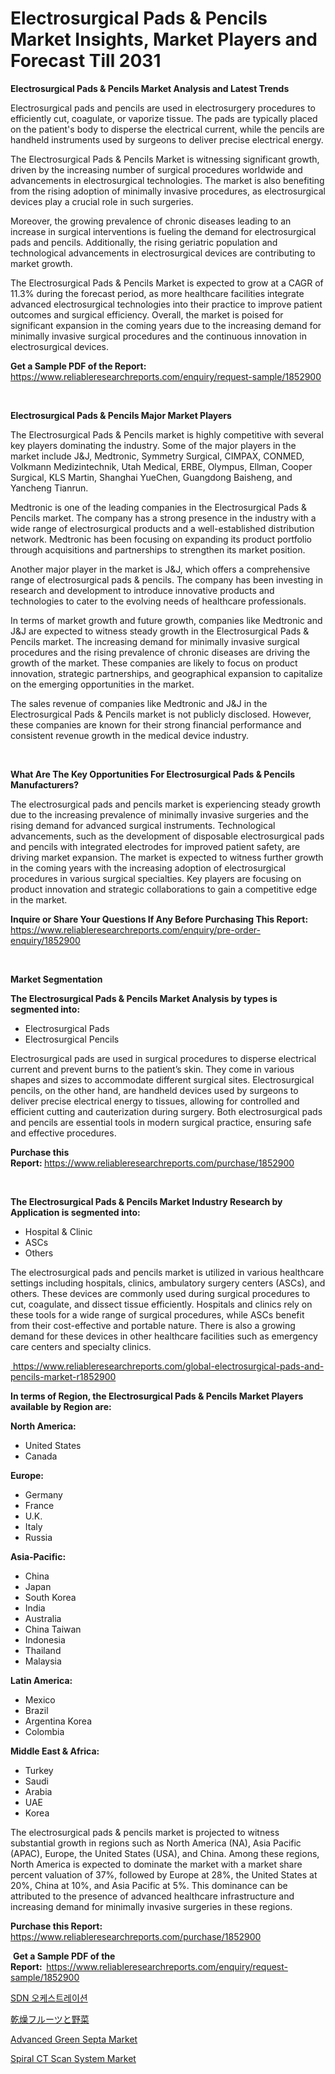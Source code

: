 <p><h1>Electrosurgical Pads & Pencils Market Insights, Market Players and Forecast Till 2031</h1></p><p><strong>Electrosurgical Pads & Pencils Market Analysis and Latest Trends</strong></p>
<p><p>Electrosurgical pads and pencils are used in electrosurgery procedures to efficiently cut, coagulate, or vaporize tissue. The pads are typically placed on the patient's body to disperse the electrical current, while the pencils are handheld instruments used by surgeons to deliver precise electrical energy.</p><p>The Electrosurgical Pads & Pencils Market is witnessing significant growth, driven by the increasing number of surgical procedures worldwide and advancements in electrosurgical technologies. The market is also benefiting from the rising adoption of minimally invasive procedures, as electrosurgical devices play a crucial role in such surgeries.</p><p>Moreover, the growing prevalence of chronic diseases leading to an increase in surgical interventions is fueling the demand for electrosurgical pads and pencils. Additionally, the rising geriatric population and technological advancements in electrosurgical devices are contributing to market growth.</p><p>The Electrosurgical Pads & Pencils Market is expected to grow at a CAGR of 11.3% during the forecast period, as more healthcare facilities integrate advanced electrosurgical technologies into their practice to improve patient outcomes and surgical efficiency. Overall, the market is poised for significant expansion in the coming years due to the increasing demand for minimally invasive surgical procedures and the continuous innovation in electrosurgical devices.</p></p>
<p><strong>Get a Sample PDF of the Report:&nbsp;</strong> <a href="https://www.reliableresearchreports.com/enquiry/request-sample/1852900">https://www.reliableresearchreports.com/enquiry/request-sample/1852900</a></p>
<p>&nbsp;</p>
<p><strong>Electrosurgical Pads & Pencils Major Market Players</strong></p>
<p><p>The Electrosurgical Pads & Pencils market is highly competitive with several key players dominating the industry. Some of the major players in the market include J&J, Medtronic, Symmetry Surgical, CIMPAX, CONMED, Volkmann Medizintechnik, Utah Medical, ERBE, Olympus, Ellman, Cooper Surgical, KLS Martin, Shanghai YueChen, Guangdong Baisheng, and Yancheng Tianrun.</p><p>Medtronic is one of the leading companies in the Electrosurgical Pads & Pencils market. The company has a strong presence in the industry with a wide range of electrosurgical products and a well-established distribution network. Medtronic has been focusing on expanding its product portfolio through acquisitions and partnerships to strengthen its market position.</p><p>Another major player in the market is J&J, which offers a comprehensive range of electrosurgical pads & pencils. The company has been investing in research and development to introduce innovative products and technologies to cater to the evolving needs of healthcare professionals.</p><p>In terms of market growth and future growth, companies like Medtronic and J&J are expected to witness steady growth in the Electrosurgical Pads & Pencils market. The increasing demand for minimally invasive surgical procedures and the rising prevalence of chronic diseases are driving the growth of the market. These companies are likely to focus on product innovation, strategic partnerships, and geographical expansion to capitalize on the emerging opportunities in the market.</p><p>The sales revenue of companies like Medtronic and J&J in the Electrosurgical Pads & Pencils market is not publicly disclosed. However, these companies are known for their strong financial performance and consistent revenue growth in the medical device industry.</p></p>
<p>&nbsp;</p>
<p><strong>What Are The Key Opportunities For Electrosurgical Pads & Pencils Manufacturers?</strong></p>
<p><p>The electrosurgical pads and pencils market is experiencing steady growth due to the increasing prevalence of minimally invasive surgeries and the rising demand for advanced surgical instruments. Technological advancements, such as the development of disposable electrosurgical pads and pencils with integrated electrodes for improved patient safety, are driving market expansion. The market is expected to witness further growth in the coming years with the increasing adoption of electrosurgical procedures in various surgical specialties. Key players are focusing on product innovation and strategic collaborations to gain a competitive edge in the market.</p></p>
<p><strong>Inquire or Share Your Questions If Any Before Purchasing This Report:</strong> <a href="https://www.reliableresearchreports.com/enquiry/pre-order-enquiry/1852900">https://www.reliableresearchreports.com/enquiry/pre-order-enquiry/1852900</a></p>
<p>&nbsp;</p>
<p><strong>Market Segmentation</strong></p>
<p><strong>The Electrosurgical Pads & Pencils Market Analysis by types is segmented into:</strong></p>
<p><ul><li>Electrosurgical Pads</li><li>Electrosurgical Pencils</li></ul></p>
<p><p>Electrosurgical pads are used in surgical procedures to disperse electrical current and prevent burns to the patient’s skin. They come in various shapes and sizes to accommodate different surgical sites. Electrosurgical pencils, on the other hand, are handheld devices used by surgeons to deliver precise electrical energy to tissues, allowing for controlled and efficient cutting and cauterization during surgery. Both electrosurgical pads and pencils are essential tools in modern surgical practice, ensuring safe and effective procedures.</p></p>
<p><strong>Purchase this Report:&nbsp;</strong><a href="https://www.reliableresearchreports.com/purchase/1852900">https://www.reliableresearchreports.com/purchase/1852900</a></p>
<p>&nbsp;</p>
<p><strong>The Electrosurgical Pads & Pencils Market Industry Research by Application is segmented into:</strong></p>
<p><ul><li>Hospital & Clinic</li><li>ASCs</li><li>Others</li></ul></p>
<p><p>The electrosurgical pads and pencils market is utilized in various healthcare settings including hospitals, clinics, ambulatory surgery centers (ASCs), and others. These devices are commonly used during surgical procedures to cut, coagulate, and dissect tissue efficiently. Hospitals and clinics rely on these tools for a wide range of surgical procedures, while ASCs benefit from their cost-effective and portable nature. There is also a growing demand for these devices in other healthcare facilities such as emergency care centers and specialty clinics.</p></p>
<p><a href="https://www.reliableresearchreports.com/global-electrosurgical-pads-and-pencils-market-r1852900">&nbsp;https://www.reliableresearchreports.com/global-electrosurgical-pads-and-pencils-market-r1852900</a></p>
<p><strong>In terms of Region, the Electrosurgical Pads & Pencils Market Players available by Region are:</strong></p>
<p>
    <p> <strong> North America: </strong>
        <ul>
            <li>United States</li>
            <li>Canada</li>
        </ul>
        </p> 
    <p> <strong> Europe: </strong>
        <ul>
            <li>Germany</li>
            <li>France</li>
            <li>U.K.</li>
            <li>Italy</li>
            <li>Russia</li>
        </ul>
        </p> 
    <p> <strong> Asia-Pacific: </strong>
        <ul>
            <li>China</li>
            <li>Japan</li>
            <li>South Korea</li>
            <li>India</li>
            <li>Australia</li>
            <li>China Taiwan</li>
            <li>Indonesia</li>
            <li>Thailand</li>
            <li>Malaysia</li>
        </ul>
        </p> 
    <p> <strong> Latin America: </strong>
        <ul>
            <li>Mexico</li>
            <li>Brazil</li>
            <li>Argentina Korea</li>
            <li>Colombia</li>
        </ul>
        </p> 
    <p> <strong> Middle East & Africa: </strong>
        <ul>
            <li>Turkey</li>
            <li>Saudi</li>
            <li>Arabia</li>
            <li>UAE</li>
            <li>Korea</li>
        </ul>
    </p>
    </p>
<p><p>The electrosurgical pads & pencils market is projected to witness substantial growth in regions such as North America (NA), Asia Pacific (APAC), Europe, the United States (USA), and China. Among these regions, North America is expected to dominate the market with a market share percent valuation of 37%, followed by Europe at 28%, the United States at 20%, China at 10%, and Asia Pacific at 5%. This dominance can be attributed to the presence of advanced healthcare infrastructure and increasing demand for minimally invasive surgeries in these regions.</p></p>
<p><strong>Purchase this Report: </strong><a href="https://www.reliableresearchreports.com/purchase/1852900">https://www.reliableresearchreports.com/purchase/1852900</a></p>
<p>&nbsp;<strong>Get a Sample PDF of the Report:&nbsp;&nbsp;</strong><a href="https://www.reliableresearchreports.com/enquiry/request-sample/1852900">https://www.reliableresearchreports.com/enquiry/request-sample/1852900</a></p>
<p><strong></strong></p>
<p><p><a href="https://github.com/wallacBahrtyinger567686/Market-Research-Report-List-1/blob/main/826086247372.md">SDN 오케스트레이션</a></p><p><a href="https://github.com/FrancoWeber2023/Market-Research-Report-List-1/blob/main/110143752000.md">乾燥フルーツと野菜</a></p><p><a href="https://github.com/RyleeBauch2023/Market-Research-Report-List-1/blob/main/advanced-green-septa-market.md">Advanced Green Septa Market</a></p><p><a href="https://github.com/Sarissaschmalingtr6fz2739/Market-Research-Report-List-2/blob/main/spiral-ct-scan-system-market.md">Spiral CT Scan System Market</a></p></p>